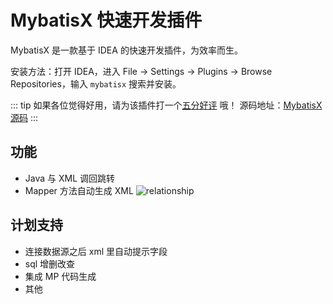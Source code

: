 # MybatisX 快速开发插件

MybatisX 是一款基于 IDEA 的快速开发插件，为效率而生。

安装方法：打开 IDEA，进入 File -> Settings -> Plugins -> Browse Repositories，输入 `mybatisx` 搜索并安装。

::: tip
如果各位觉得好用，请为该插件打一个[五分好评](https://plugins.jetbrains.com/plugin/10119-mybatisx) 哦！
源码地址：[MybatisX 源码](https://gitee.com/baomidou/MybatisX)
:::

## 功能

- Java 与 XML 调回跳转
- Mapper 方法自动生成 XML
  ![relationship](/img/mybatisx-001.gif)

## 计划支持

- 连接数据源之后 xml 里自动提示字段
- sql 增删改查
- 集成 MP 代码生成
- 其他
